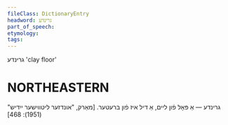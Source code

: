 ```yaml
---
fileClass: DictionaryEntry
headword: גרינדע
part_of_speech: 
etymology: 
tags: 
---
```

גרינדע
'clay floor'

NORTHEASTERN
==============

גרינדע — אַ פּאָל פֿון ליים, אַ דיל איז פֿון ברעטער. 
[מאַרק, "אונדזער ליטווישער ייִדיש" (1951): 468]